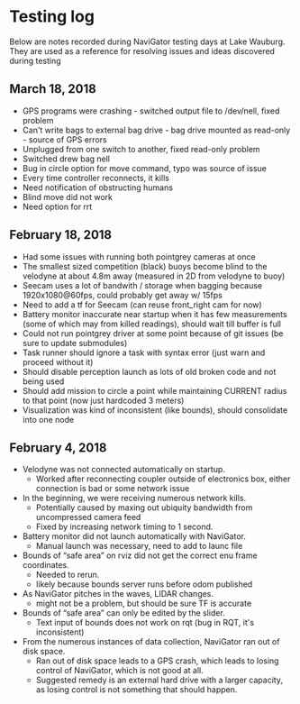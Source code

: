 # Testing log
Below are notes recorded during NaviGator testing days at Lake Wauburg. They are used as a reference for resolving issues and ideas discovered during testing

## March 18, 2018
* GPS programs were crashing - switched output file to /dev/nell, fixed problem
* Can't write bags to external bag drive - bag drive mounted as read-only - source of GPS errors
* Unplugged from one switch to another, fixed read-only problem
* Switched drew bag nell
* Bug in circle option for move command, typo was source of issue
* Every time controller reconnects, it kills
* Need notification of obstructing humans
* Blind move did not work
* Need option for rrt

## February 18, 2018
* Had some issues with running both pointgrey cameras at once
* The smallest sized competition (black) buoys become blind to the velodyne at about 4.8m away (measured in 2D from velodyne to buoy)
* Seecam uses a lot of bandwith / storage when bagging because 1920x1080@60fps, could probably get away w/ 15fps
* Need to add a tf for Seecam (can reuse front_right cam for now)
* Battery monitor inaccurate near startup when it has few measurements (some of which may from killed readings), should wait till buffer is full
* Could not run pointgrey driver at some point because of git issues (be sure to update submodules)
* Task runner should ignore a task with syntax error (just warn and proceed without it)
* Should disable perception launch as lots of old broken code and not being used
* Should add mission to circle a point while maintaining CURRENT radius to that point (now just hardcoded 3 meters)
* Visualization was kind of inconsistent (like bounds), should consolidate into one node

## February 4, 2018
* Velodyne was not connected automatically on startup.
  * Worked after reconnecting coupler outside of electronics box, either connection is bad or some network issue
* In the beginning, we were receiving numerous network kills.
  * Potentially caused by maxing out ubiquity bandwidth from uncompressed camera feed
  * Fixed by increasing network timing to 1 second.
* Battery monitor did not launch automatically with NaviGator.
  * Manual launch was necessary, need to add to launc file
* Bounds of “safe area” on rviz did not get the correct enu frame coordinates.
  * Needed to rerun.
  * likely because bounds server runs before odom published
* As NaviGator pitches in the waves, LIDAR changes.
  * might not be a problem, but should be sure TF is accurate
* Bounds of “safe area” can only be edited by the slider.
  * Text input of bounds does not work on rqt (bug in RQT, it's inconsistent)
* From the numerous instances of data collection, NaviGator ran out of disk space.
  * Ran out of disk space leads to a GPS crash, which leads to losing control of NaviGator, which is not good at all.
  * Suggested remedy is an external hard drive with a larger capacity, as losing control is not something that should happen.